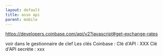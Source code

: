 ```yaml
---
layout: default
title: asso api
parent: mobile
---
```

https://developers.coinbase.com/api/v2?javascript#get-exchange-rates

voir dans le gestionnaire de clef
Les clés Coinbase :
Clé d'API : XXX
Clé d'API secrète : xxx